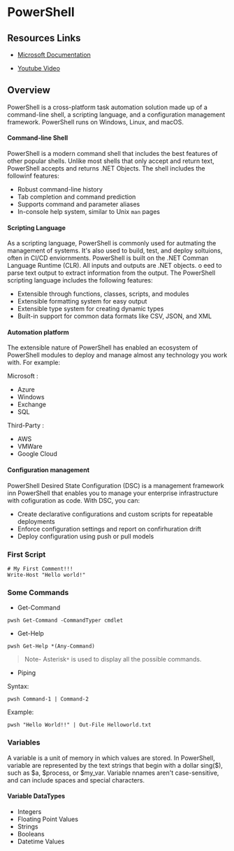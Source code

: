 # PowerShell

## Resources Links

- [Microsoft Documentation](https://learn.microsoft.com/en-us/powershell/scripting/overview?view=powershell-7.3)

- [Youtube Video](https://www.youtube.com/watch?v=ZOoCaWyifmI&list=PLg9AuXJCWXi9R4Sh6KLHU5jz-ZauqH604&index=1&t=29s)


## Overview
PowerShell is a cross-platform task automation solution made up of a command-line shell, a scripting language, and a configuration management framework. PowerShell runs on Windows, Linux, and macOS.


#### Command-line Shell

PowerShell is a modern command shell that includes the best features of other popular shells. Unlike most shells that only accept and return text, PowerShell accepts and returns .NET Objects. The shell includes the followinf features:


- Robust command-line history
- Tab completion and command prediction
- Supports command and parameter aliases
- In-console help system, similar to Unix `man` pages

#### Scripting Language

As a scripting language, PowerShell is commonly used for autmating the management of systems. It's also used to build, test, and deploy soltuions, often in CI/CD enviornments. PowerShell is built on the .NET Comman Language Runtime (CLR). All inputs and outputs are .NET objects. o eed to parse text output to extract information from the output. The PowerShell scripting language includes the following features:


- Extensible through functions, classes, scripts, and modules
- Extensible formatting system for easy output
- Extensible type system for creating dynamic types
- Built-in support for common data formats like CSV, JSON, and XML

#### Automation platform

The extensible nature of PowerShell has enabled an ecosystem of PowerShell modules to deploy and manage almost any technology you work with. For example:


Microsoft :

- Azure
- Windows
- Exchange
- SQL

Third-Party :

- AWS
- VMWare
- Google Cloud

#### Configuration management

PowerShell Desired State Configuration (DSC) is a management framework inn PowerShell that enables you to manage your enterprise infrastructure with cofiguration as code. With DSC, you can:

- Create declarative configurations and custom scripts for repeatable deployments
- Enforce configuration settings and report on confirhuration drift
- Deploy configuration using push or pull models

### First Script

```pwsh
# My First Comment!!!
Write-Host "Hello world!"
```

### Some Commands

- Get-Command

```pwsh Get-Command -CommandTyper cmdlet```

- Get-Help

```pwsh Get-Help *(Any-Command)```

>Note- Asterisk`*` is used to display all the possible commands.

- Piping

Syntax:

```pwsh Command-1 | Command-2```

Example:

```pwsh "Hello World!!" | Out-File Helloworld.txt```

### Variables

A variable is a unit of memory in which values are stored. In PowerShell, variable are represented by the text strings that begin with a dollar sing($), such as $a, $process, or $my_var. Variable nnames aren't case-sensitive, and can include spaces and special characters.

#### Variable DataTypes

- Integers
- Floating Point Values
- Strings
- Booleans
- Datetime Values
